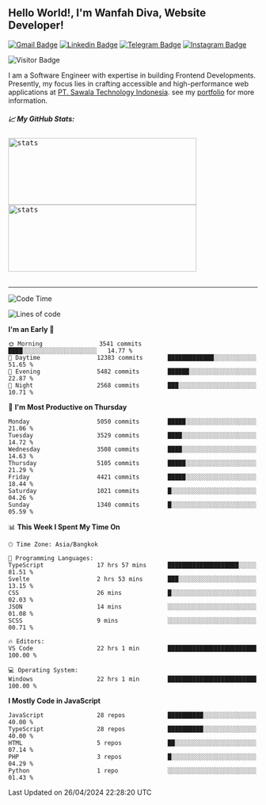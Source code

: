 ## Hello World!, I'm Wanfah Diva, Website Developer!

[![Gmail Badge](https://img.shields.io/badge/-Gmail-white?style=plastic&logo=Gmail&link=mailto:aditputrafirmansyah@gmail.com)](mailto:wanfahdivaa@gmail.com)
[![Linkedin Badge](https://img.shields.io/badge/-LinkedIn-blue?style=plastic&logo=Linkedin&link=https://www.linkedin.com/in/aditputrafirmansyah/)](https://www.linkedin.com/in/wanfahdiva/)
[![Telegram Badge](https://img.shields.io/badge/-Telegram-blue?style=plastic&logo=telegram&link=https://t.me/Adithya_13)](https://t.me/wanfahdiva)
[![Instagram Badge](https://img.shields.io/badge/-Instagram-white?style=plastic&logo=instagram&link=https://www.instagram.com/adithya_firmansyahputra/)](https://www.instagram.com/wnfhdva/)

![Visitor Badge](https://visitor-badge.laobi.icu/badge?page_id=wanfahdiva.wanfahdiva)

<p>
I am a Software Engineer with expertise in building Frontend Developments.
Presently, my focus lies in crafting accessible and high-performance web applications at  <a href="https://sawala/tech" target="_blank">PT. Sawala Technology Indonesia</a>. see my <a href="https://wanfahdiva.me" target="_blank">portfolio</a> for more information.
</p>

<h5 align="left">
  
📈 **My GitHub Stats:**

</h5>

<div align="left">
<kbd>
    <img height="135em" width="380em" alt="stats" src="https://github-readme-streak-stats.herokuapp.com?user=wanfahdiva&theme=tokyonight_duo&hide_border=true&dates=27DDC9" />
</kbd>
<kbd>
    <img height="135em" width="380em" alt="stats" src="https://github-readme-activity-graph.vercel.app/graph?username=wanfahdiva&theme=react&hide_title=true"></kbd>
</div>

<br />

---

<!--START_SECTION:waka-->
![Code Time](http://img.shields.io/badge/Code%20Time-551%20hrs%2055%20mins-blue)

![Lines of code](https://img.shields.io/badge/From%20Hello%20World%20I%27ve%20Written-18.0%20million%20lines%20of%20code-blue)

**I'm an Early 🐤** 

```text
🌞 Morning                3541 commits        ████░░░░░░░░░░░░░░░░░░░░░   14.77 % 
🌆 Daytime                12383 commits       █████████████░░░░░░░░░░░░   51.65 % 
🌃 Evening                5482 commits        ██████░░░░░░░░░░░░░░░░░░░   22.87 % 
🌙 Night                  2568 commits        ███░░░░░░░░░░░░░░░░░░░░░░   10.71 % 
```
📅 **I'm Most Productive on Thursday** 

```text
Monday                   5050 commits        █████░░░░░░░░░░░░░░░░░░░░   21.06 % 
Tuesday                  3529 commits        ████░░░░░░░░░░░░░░░░░░░░░   14.72 % 
Wednesday                3508 commits        ████░░░░░░░░░░░░░░░░░░░░░   14.63 % 
Thursday                 5105 commits        █████░░░░░░░░░░░░░░░░░░░░   21.29 % 
Friday                   4421 commits        █████░░░░░░░░░░░░░░░░░░░░   18.44 % 
Saturday                 1021 commits        █░░░░░░░░░░░░░░░░░░░░░░░░   04.26 % 
Sunday                   1340 commits        █░░░░░░░░░░░░░░░░░░░░░░░░   05.59 % 
```


📊 **This Week I Spent My Time On** 

```text
🕑︎ Time Zone: Asia/Bangkok

💬 Programming Languages: 
TypeScript               17 hrs 57 mins      ████████████████████░░░░░   81.51 % 
Svelte                   2 hrs 53 mins       ███░░░░░░░░░░░░░░░░░░░░░░   13.15 % 
CSS                      26 mins             █░░░░░░░░░░░░░░░░░░░░░░░░   02.03 % 
JSON                     14 mins             ░░░░░░░░░░░░░░░░░░░░░░░░░   01.08 % 
SCSS                     9 mins              ░░░░░░░░░░░░░░░░░░░░░░░░░   00.71 % 

🔥 Editors: 
VS Code                  22 hrs 1 min        █████████████████████████   100.00 % 

💻 Operating System: 
Windows                  22 hrs 1 min        █████████████████████████   100.00 % 
```

**I Mostly Code in JavaScript** 

```text
JavaScript               28 repos            ██████████░░░░░░░░░░░░░░░   40.00 % 
TypeScript               28 repos            ██████████░░░░░░░░░░░░░░░   40.00 % 
HTML                     5 repos             ██░░░░░░░░░░░░░░░░░░░░░░░   07.14 % 
PHP                      3 repos             █░░░░░░░░░░░░░░░░░░░░░░░░   04.29 % 
Python                   1 repo              ░░░░░░░░░░░░░░░░░░░░░░░░░   01.43 % 
```




 Last Updated on 26/04/2024 22:28:20 UTC
<!--END_SECTION:waka-->
